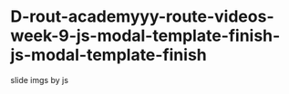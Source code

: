 # D-rout-academyyy-route-videos-week-9-js-modal-template-finish-js-modal-template-finish
slide imgs by js
